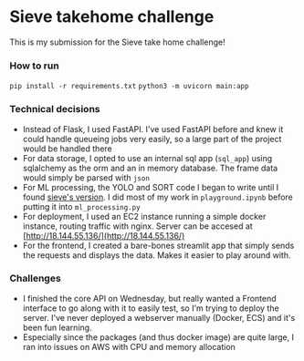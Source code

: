 # Sieve takehome challenge
This is my submission for the Sieve take home challenge!

### How to run
`pip install -r requirements.txt`
`python3 -m uvicorn main:app`

### Technical decisions
- Instead of Flask, I used FastAPI. I've used FastAPI before and knew it could handle queueing jobs very easily, so a large part of the project would be handled there
- For data storage, I opted to use an internal sql app (`sql_app`) using sqlalchemy as the orm and an in memory database. The frame data would simply be parsed with `json`
- For ML processing, the YOLO and SORT code I began to write until I found [sieve's version](https://github.com/sieve-community/examples/tree/main/yolo_object_tracking). I did most of my work in `playground.ipynb` before putting it into `ml_processing.py`
- For deployment, I used an EC2 instance running a simple docker instance, routing traffic with nginx. Server can be accesed at [http://18.144.55.136/](http://18.144.55.136/)
- For the frontend, I created a bare-bones streamlit app that simply sends the requests and displays the data. Makes it easier to play around with.

### Challenges
- I finished the core API on Wednesday, but really wanted a Frontend interface to go along with it to easily test, so I'm trying to deploy the server. I've never deployed a webserver manually (Docker, ECS) and it's been fun learning.
- Especially since the packages (and thus docker image) are quite large, I ran into issues on AWS with CPU and memory allocation
